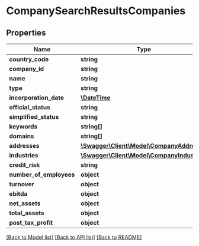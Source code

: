 # CompanySearchResultsCompanies

## Properties
Name | Type | Description | Notes
------------ | ------------- | ------------- | -------------
**country_code** | **string** |  | 
**company_id** | **string** |  | 
**name** | **string** |  | 
**type** | **string** |  | 
**incorporation_date** | [**\DateTime**](\DateTime.md) |  | 
**official_status** | **string** |  | 
**simplified_status** | **string** |  | 
**keywords** | **string[]** |  | [optional] 
**domains** | **string[]** |  | [optional] 
**addresses** | [**\Swagger\Client\Model\CompanyAddress[]**](CompanyAddress.md) |  | [optional] 
**industries** | [**\Swagger\Client\Model\CompanyIndustry[]**](CompanyIndustry.md) |  | [optional] 
**credit_risk** | **string** |  | [optional] 
**number_of_employees** | **object** |  | [optional] 
**turnover** | **object** |  | [optional] 
**ebitda** | **object** |  | [optional] 
**net_assets** | **object** |  | [optional] 
**total_assets** | **object** |  | [optional] 
**post_tax_profit** | **object** |  | [optional] 

[[Back to Model list]](../README.md#documentation-for-models) [[Back to API list]](../README.md#documentation-for-api-endpoints) [[Back to README]](../README.md)


